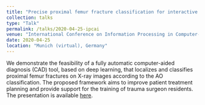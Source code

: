 ```yaml
---
title: "Precise proximal femur fracture classification for interactive training and surgical planning"
collection: talks
type: "Talk"
permalink: /talks/2020-04-25-ipcai
venue: "International Conference on Information Processing in Computer-Assisted Interventions – IPCAI"
date: 2020-04-25
location: "Munich (virtual), Germany"
---
```


We demonstrate the feasibility of a fully automatic computer-aided diagnosis (CAD) tool, based on deep learning, that localizes and classifies proximal femur fractures on X-ray images according to the AO classification. The proposed framework aims to improve patient treatment planning and provide support for the training of trauma surgeon residents. The presentation is available [here](https://vimeo.com/429545663/1ad3988e2e).